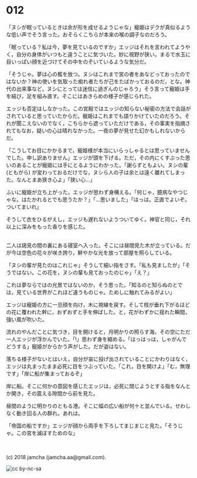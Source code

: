 # 012

「ヌシが眠っているときは余が形を成せるようじゃな」寵姫はデクが真似るような低い声でそう言った。おそらくこちらが本来の喉の調子なのだろう。  

「眠っている？私は今，夢を見ているのですか」エッジはそれを言われてようやく，自分の身体がいつもと違うことに気づいた。妙に視野が狭い。まるで水玉に目いっぱい顔を近づけてその中をのぞいているような気分だ。  

「そうじゃ。夢は心の檻を放つ。ヌシはこれまで宮の者をあなどっておったのではないか？神の使いを気取った痴れ者たちが己をたばかっておるのだ，とな。神代の出来事など，ヌシにとっては迷信に過ぎんのじゃろう」そう言って寵姫は手を結び，足を組み直す。そこにはあきらめの様子が感じられた。  

エッジも否定はしなかった。この宮殿ではエッジの知らない秘密の方法で会話がされていると思っていたからだ。寵姫はこれまでも語りかけていたのだろう。それが聞こえないのでなく，こちらから遮っていただけである，その事実を指摘されてもなお，疑いの心は晴れなかった。一夜の夢が見せた幻かもしれないからだ。  

「こうしてお目にかかるまで，寵姫様が本当にいらっしゃるとは思っていませんでした。申し訳ありません」エッジが頭を下げる。ただ，その内にくすぶった思いのあることが寵姫には手にとるようにわかった。「謝らずともよい。ヌシの輩 (ともがら) が変わっておるだけでな，ヌシら人の子は余とは遠く離れてしまった。なんとまあ狭き心よ」「狭い心…」  

ふいに寵姫が立ち上がった。エッジが思わず身構える。「何じゃ，臆病なやつじゃな。はたかれるとでも思うたか？」「…思いました」「はっは。正直でよいぞ。ついてまいれ」  

そうして衣をひるがえし，エッジも遅れないようついてゆく。神官と同じ，それ以上に深みをもった香りを感じた。  

<br>  
二人は謁見の間の裏にある寝室へ入った。そこには昼間見た木が立っている。だが今は空色の花々が咲き誇り，鮮やかな光を放って部屋を照らしている。  

「ヌシの輩が見たのはこれじゃ」そうして細い指をさす。「私も見ましたが」「そうではない。この花を，ヌシの輩も見ておったのじゃ」「え？」  

これは夢ならではの光景ではないのか，そう思った。「知るのと知らぬのとでは，見ている世界がこれほど違うものじゃ。ためしに触れてみるがよい」  

エッジは寵姫の方に一旦顔を向け，木に視線を戻す。そして枝が垂れ下がるほどの花に覆われた幹に，おずおずと手を伸ばした。と，花がわずかに揺れた瞬間，強い風が吹いた。  

流れのやんだことに気づき，目を開けると，月明かりの照らす海，その空にただ一人エッジが浮かんでいた。「!」思わず身を縮める。「はっはっは，しゃがんでどうする」寵姫がからかう声がした。だが姿はない。  

落ちる様子がないとはいえ，自分が宙に投げ出されていることにかわりはなく，エッジは丸まったまま必死に目をつぶっていた。「これ，目を開けよ」「む，無理です」「岸に船が集まっておるぞ」  

岸に船。そこに何かの意図を感じたエッジは，必死に閉じようとする指をなんとか開き，その震える隙間から前を見た。  

昼間のように明かりのともる港。そこに幅の広い船が何十と並んでいる。せわしなく動き回る人の群れ。あれは。  

「帝国の船ですか」エッジが顔から両手を下ろしてまじまじと見た。「そうじゃ。この宮を滅ぼすためのな」  

<br>  
<br>  
(c) 2018 jamcha (jamcha.aa@gmail.com).  

![cc by-nc-sa](https://i.creativecommons.org/l/by-nc-sa/4.0/88x31.png)
